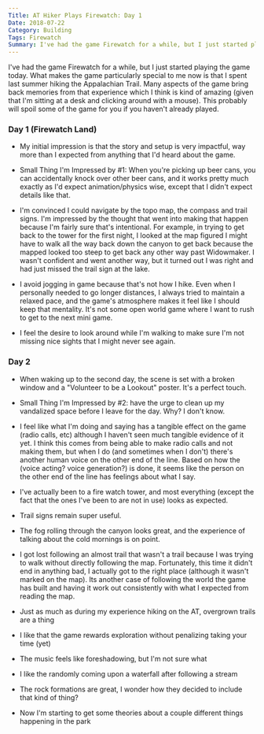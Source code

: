 ```yaml
---
Title: AT Hiker Plays Firewatch: Day 1
Date: 2018-07-22
Category: Building
Tags: Firewatch
Summary: I've had the game Firewatch for a while, but I just started playing the game today. What makes the game particularly special to me now is that I spent last summer hiking the Appalachian Trail. Many aspects of the game bring back memories from that experience which I think is kind of amazing. This probably will spoil some of the game for you if you haven't already played. Day 1!
---
```


I've had the game Firewatch for a while, but I just started playing the game
today. What makes the game particularly special to me now is that I spent last
summer hiking the Appalachian Trail. Many
aspects of the game bring back memories from that experience which I think is
kind of amazing (given that I'm sitting at a desk and clicking around with a
mouse). This probably will spoil some of the game for you if you haven't already
played.

### Day 1 (Firewatch Land)

- My initial impression is that the story and setup is very impactful, way more
than I expected from anything that I'd heard about the game.

- Small Thing I'm Impressed by #1: When you're picking up beer cans, you can
accidentally knock over other beer cans, and it works pretty much exactly as I'd
expect animation/physics wise, except that I didn't expect details like that.

- I'm convinced I could navigate by the topo map, the compass and trail signs.
I'm impressed by the thought that went into making that happen because I'm
fairly sure that's intentional. For example, in trying to get back to the tower
for the first night, I looked at the map figured I might have to walk all the
way back down the canyon to get back because the mapped looked too steep to get
back any other way past Widowmaker. I wasn't confident and went another way,
but it turned out I was right and had just missed the trail sign at the lake.

- I avoid jogging in game because that's not how I hike. Even when I personally
needed to go longer distances, I always tried to maintain a relaxed pace, and
the game's atmosphere makes it feel like I should keep that mentality. It's not
some open world game where I want to rush to get to the next mini game.

- I feel the desire to look around while I'm walking to make sure I'm not
missing nice sights that I might never see again.

### Day 2

- When waking up to the second day, the scene is set with a broken window and a
"Volunteer to be a Lookout" poster. It's a perfect touch.

- Small Thing I'm Impressed by #2: have the urge to clean up my vandalized space
before I leave for the day. Why? I don't know.

- I feel like what I'm doing and saying has a tangible effect on the game
(radio calls, etc) although I haven't seen much tangible evidence of it yet. I
think this comes from being able to make radio calls and not making them, but 
when I do (and sometimes when I don't) there's another human voice on the other
end of the line. Based on how the (voice acting? voice generation?) is done,
it seems like the person on the other end of the line has feelings about what I
say.

- I've actually been to a fire watch tower, and most everything (except the fact
that the ones I've been to are not in use) looks as expected.

- Trail signs remain super useful.

- The fog rolling through the canyon looks great, and the experience of talking
about the cold mornings is on point.

- I got lost following an almost trail that wasn't a trail because I was trying
to walk without directly following the map. Fortunately, this time it didn't end
in anything bad, I actually got to the right place (although it wasn't marked on
the map). Its another case of following the world the game has built and having
it work out consistently with what I expected from reading the map.

- Just as much as during my experience hiking on the AT, overgrown trails are a
thing

- I like that the game rewards exploration without penalizing taking your time
(yet)

- The music feels like foreshadowing, but I'm not sure what

- I like the randomly coming upon a waterfall after following a stream

- The rock formations are great, I wonder how they decided to include that kind
of thing?

- Now I'm starting to get some theories about a couple different things
happening in the park   